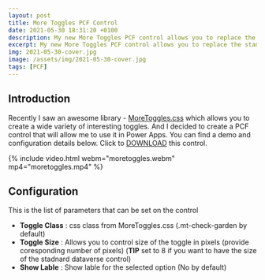 ```yaml
---
layout: post
title: More Toggles PCF Control
date: 2021-05-30 18:31:20 +0100
description: My new More Toggles PCF control allows you to replace the standard "Yes/No" control with a wide variety of toggles from the MoreToggles.css library.
excerpt: My new More Toggles PCF control allows you to replace the standard "Yes/No" control with a wide variety of toggles from the MoreToggles.css library.
img: 2021-05-30-cover.jpg
image: /assets/img/2021-05-30-cover.jpg
tags: [PCF]
---
```


## Introduction

Recently I saw an awesome library - [MoreToggles.css](https://jnkkkk.github.io/MoreToggles.css/allToggles.html) which allows you to create a wide variety of interesting toggles. And I decided to create a PCF control that will allow me to use it in Power Apps. You can find a demo and configuration details below. Click to [DOWNLOAD](https://github.com/OOlashyn/PCF-MoreTogglesControl/releases) this control.

{% include video.html webm="moretoggles.webm" mp4="moretoggles.mp4" %}

## Configuration

This is the list of parameters that can be set on the control

* **Toggle Class** : css class from MoreToggles.css (.mt-check-garden by default)
* **Toggle Size** : Allows you to control size of the toggle in pixels (provide coresponding number of pixels) (**TIP** set to 8 if you want to have the size of the stadnard dataverse control)
* **Show Lable** : Show lable for the selected option (No by default)
